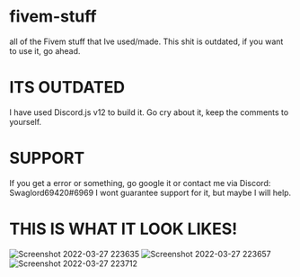 # fivem-stuff
 all of the Fivem stuff that Ive used/made. This shit is outdated, if you want to use it, go ahead.
# ITS OUTDATED
I have used Discord.js v12 to build it. Go cry about it, keep the comments to yourself.
# SUPPORT 
If you get a error or something, go google it or contact me via Discord: Swaglord69420#6969
I wont guarantee support for it, but maybe I will help.
# THIS IS WHAT IT LOOK LIKES!

![Screenshot 2022-03-27 223635](https://user-images.githubusercontent.com/82315449/160297790-9f628fe1-364f-4a06-b34f-5055e3715ded.png)
![Screenshot 2022-03-27 223657](https://user-images.githubusercontent.com/82315449/160297791-c209b378-b8e8-4ce2-9ec3-92d7bb6a33bc.png)
![Screenshot 2022-03-27 223712](https://user-images.githubusercontent.com/82315449/160297792-cba7e3a0-9cc9-4f3d-9901-bc277a566c9e.png)
